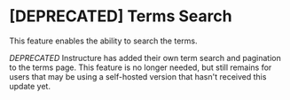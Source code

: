 # [DEPRECATED] Terms Search

This feature enables the ability to search the terms.

_DEPRECATED_
Instructure has added their own term search and pagination to the terms page. This feature is no longer needed, but still remains for users that may be using a self-hosted version that hasn't received this update yet.
